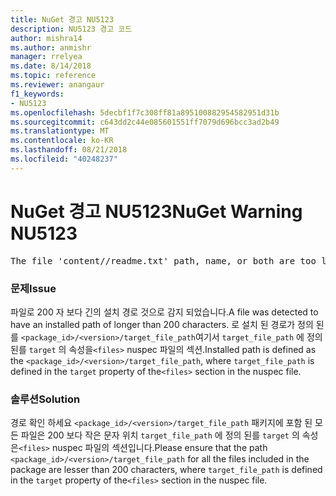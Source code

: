 ```yaml
---
title: NuGet 경고 NU5123
description: NU5123 경고 코드
author: mishra14
ms.author: anmishr
manager: rrelyea
ms.date: 8/14/2018
ms.topic: reference
ms.reviewer: anangaur
f1_keywords:
- NU5123
ms.openlocfilehash: 5decbf1f7c308ff81a895100882954582951d31b
ms.sourcegitcommit: c643dd2c44e085601551ff7079d696bcc3ad2b49
ms.translationtype: MT
ms.contentlocale: ko-KR
ms.lasthandoff: 08/21/2018
ms.locfileid: "40248237"
---
```

# <a name="nuget-warning-nu5123"></a><span data-ttu-id="b28dd-103">NuGet 경고 NU5123</span><span class="sxs-lookup"><span data-stu-id="b28dd-103">NuGet Warning NU5123</span></span>
<pre>The file 'content/<LongPath>/readme.txt' path, name, or both are too long. Your package might not work without long file path support. Please shorten the file path or file name.</pre>

### <a name="issue"></a><span data-ttu-id="b28dd-104">문제</span><span class="sxs-lookup"><span data-stu-id="b28dd-104">Issue</span></span>

<span data-ttu-id="b28dd-105">파일로 200 자 보다 긴의 설치 경로 것으로 감지 되었습니다.</span><span class="sxs-lookup"><span data-stu-id="b28dd-105">A file was detected to have an installed path of longer than 200 characters.</span></span> <span data-ttu-id="b28dd-106">로 설치 된 경로가 정의 된를 `<package_id>/<version>/target_file_path`여기서 `target_file_path` 에 정의 된를 `target` 의 속성을`<files>` nuspec 파일의 섹션.</span><span class="sxs-lookup"><span data-stu-id="b28dd-106">Installed path is defined as the `<package_id>/<version>/target_file_path`, where `target_file_path` is defined in the `target` property of the`<files>` section in the nuspec file.</span></span>


### <a name="solution"></a><span data-ttu-id="b28dd-107">솔루션</span><span class="sxs-lookup"><span data-stu-id="b28dd-107">Solution</span></span>

<span data-ttu-id="b28dd-108">경로 확인 하세요 `<package_id>/<version>/target_file_path` 패키지에 포함 된 모든 파일은 200 보다 작은 문자 위치 `target_file_path` 에 정의 된를 `target` 의 속성은`<files>` nuspec 파일의 섹션입니다.</span><span class="sxs-lookup"><span data-stu-id="b28dd-108">Please ensure that the path `<package_id>/<version>/target_file_path` for all the files included in the package are lesser than 200 characters, where `target_file_path` is defined in the `target` property of the`<files>` section in the nuspec file.</span></span>

